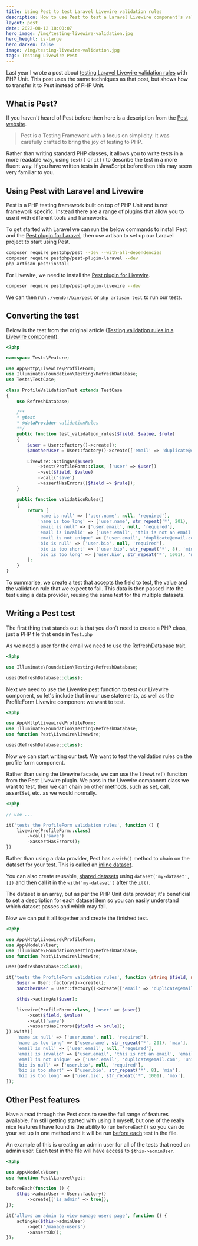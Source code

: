 ```yaml
---
title: Using Pest to test Laravel Livewire validation rules
description: How to use Pest to test a Laravel Livewire component's validation rules
layout: post
date: 2022-08-12 18:00:07
hero_image: /img/testing-livewire-validation.jpg
hero_height: is-large
hero_darken: false
image: /img/testing-livewire-validation.jpg
tags: Testing Livewire Pest
---
```


Last year I wrote a post about [testing Laravel Livewire validation rules](/2021/05/25/testing-validation-rules-in-a-livewire-component.html) with PHP Unit. This post uses the same techniques as that post, but shows how to transfer it to Pest instead of PHP Unit.

## What is Pest?

If you haven't heard of Pest before then here is a description from the [Pest website](https://pestphp.com/).

> Pest is a Testing Framework with a focus on simplicity. It was carefully crafted to bring the joy of testing to PHP.

Rather than writing standard PHP classes, it allows you to write tests in a more readable way, using `test()` or `it()` to describe the test in a more fluent way. If you have written tests in JavaScript before then this may seem very familiar to you.

## Using Pest with Laravel and Livewire

Pest is a PHP testing framework built on top of PHP Unit and is not framework specific. Instead there are a range of plugins that allow you to use it with different tools and frameworks.

To get started with Laravel we can run the below commands to install Pest and the [Pest plugin for Laravel](https://pestphp.com/docs/plugins/laravel), then use artisan to set up our Laravel project to start using Pest.

```bash
composer require pestphp/pest --dev --with-all-dependencies
composer require pestphp/pest-plugin-laravel --dev
php artisan pest:install
```

For Livewire, we need to install the [Pest plugin for Livewire](https://pestphp.com/docs/plugins/livewire).

```bash
composer require pestphp/pest-plugin-livewire --dev
```

We can then run `./vendor/bin/pest` or `php artisan test` to run our tests.

## Converting the test

Below is the test from the original article ([Testing validation rules in a Livewire component]()).

```php
<?php

namespace Tests\Feature;

use App\Http\Livewire\ProfileForm;
use Illuminate\Foundation\Testing\RefreshDatabase;
use Tests\TestCase;

class ProfileValidationTest extends TestCase
{
    use RefreshDatabase;

    /**
    * @test
    * @dataProvider validationRules
    **/
    public function test_validation_rules($field, $value, $rule)
    {
        $user = User::factory()->create();
        $anotherUser = User::factory()->create(['email' => 'duplicate@email.com'])

        Livewire::actingAs($user)
            ->test(ProfileForm::class, ['user' => $user])
            ->set($field, $value)
            ->call('save')
            ->assertHasErrors([$field => $rule]);
    }

    public function validationRules()
    {
        return [
            'name is null' => ['user.name', null, 'required'],
            'name is too long' => ['user.name', str_repeat('*', 201), 'max'],
            'email is null' => ['user.email', null, 'required'],
            'email is invalid' => ['user.email', 'this is not an email', 'email'],
            'email is not unique' => ['user.email', 'duplicate@email.com', 'unique'],
            'bio is null' => ['user.bio', null, 'required'],
            'bio is too short' => ['user.bio', str_repeat('*', 8), 'min'],
            'bio is too long' => ['user.bio', str_repeat('*', 1001), 'max'],
        ];
    }
}
```

To summarise, we create a test that accepts the field to test, the value and the validation rule that we expect to fail. This data is then passed into the test using a data provider, reusing the same test for the multiple datasets.

## Writing a Pest test

The first thing that stands out is that you don't need to create a PHP class, just a PHP file that ends in `Test.php`

As we need a user for the email we need to use the RefreshDatabase trait.

```php
<?php

use Illuminate\Foundation\Testing\RefreshDatabase;

uses(RefreshDatabase::class);
```

Next we need to use the Livewire pest function to test our Livewire component, so let's include that in our use statements, as well as the ProfileForm Livewire component we want to test.

```php
<?php

use App\Http\Livewire\ProfileForm;
use Illuminate\Foundation\Testing\RefreshDatabase;
use function Pest\Livewire\livewire;

uses(RefreshDatabase::class);
```

Now we can start writing our test. We want to test the validation rules on the profile form component.

Rather than using the Livewire facade, we can use the `livewire()` function from the Pest Livewire plugin. We pass in the Livewire component class we want to test, then we can chain on other methods, such as set, call, assertSet, etc. as we would normally.

```php
<?php

// use ...

it('tests the ProfileForm validation rules', function () {
    livewire(ProfileForm::class)
        ->call('save')
        ->assertHasErrors();
})
```

Rather than using a data provider, Pest has a `with()` method to chain on the dataset for your test. This is called an [inline dataset](https://pestphp.com/docs/datasets#inline-datasets).

You can also create reusable, [shared datasets](https://pestphp.com/docs/datasets#shared-datasets) using `dataset('my-dataset', [])` and then call it in the `with('my-dataset')` after the `it()`.

The dataset is an array, but as per the PHP Unit data provider, it's beneficial to set a description for each dataset item so you can easily understand which dataset passes and which may fail.

Now we can put it all together and create the finished test.

```php
<?php

use App\Http\Livewire\ProfileForm;
use App\Models\User;
use Illuminate\Foundation\Testing\RefreshDatabase;
use function Pest\Livewire\livewire;

uses(RefreshDatabase::class);

it('tests the ProfileForm validation rules', function (string $field, mixed $value, string $rule) {
    $user = User::factory()->create();
    $anotherUser = User::factory()->create(['email' => 'duplicate@email.com']);

    $this->actingAs($user);

    livewire(ProfileForm::class, ['user' => $user])
        ->set($field, $value)
        ->call('save')
        ->assertHasErrors([$field => $rule]);
})->with([
    'name is null' => ['user.name', null, 'required'],
    'name is too long' => ['user.name', str_repeat('*', 201), 'max'],
    'email is null' => ['user.email', null, 'required'],
    'email is invalid' => ['user.email', 'this is not an email', 'email'],
    'email is not unique' => ['user.email', 'duplicate@email.com', 'unique'],
    'bio is null' => ['user.bio', null, 'required'],
    'bio is too short' => ['user.bio', str_repeat('*', 8), 'min'],
    'bio is too long' => ['user.bio', str_repeat('*', 1001), 'max'],
]);
```

## Other Pest features

Have a read through the Pest docs to see the full range of features available. I'm still getting started with using it myself, but one of the really nice features I have found is the ability to run `beforeEach()` so you can do your set up in one method and it will be run [before each](https://pestphp.com/docs/setup-and-teardown#beforeeach) test in the file.

An example of this is creating an admin user for all of the tests that need an admin user. Each test in the file will have access to `$this->adminUser`.

```php
<?php

use App\Models\User;
use function Pest\Laravel\get;

beforeEach(function () {
    $this->adminUser = User::factory()
        ->create(['is_admin' => true]);
});

it('allows an admin to view manage users page', function () {
    actingAs($this->adminUser)
        ->get('/manage-users')
        ->assertOk();
});
```
